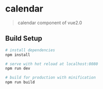 # calendar

> calendar component of vue2.0

## Build Setup

``` bash
# install dependencies
npm install

# serve with hot reload at localhost:8080
npm run dev

# build for production with minification
npm run build
